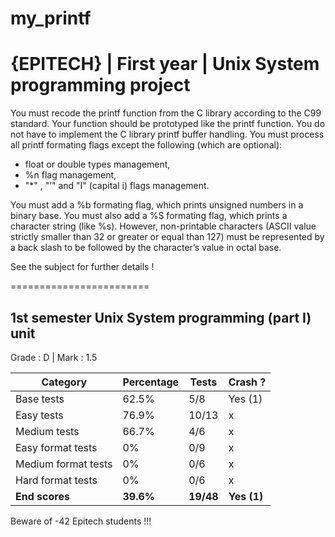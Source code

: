 # my_printf
# {EPITECH} | First year | Unix System programming project

You must recode the printf function from the C library according to the C99 standard. 
Your function should be prototyped like the printf function.
You do not have to implement the C library printf buffer handling.
You must process all printf formating flags except the following (which are optional):

  - float or double types management,
  - %n flag management,
  - "*" , "’" and "I" (capital i) flags management.
  
You must add a %b formating flag, which prints unsigned numbers in a binary base.
You must also add a %S formating flag, which prints a character string (like %s). 
However, non-printable characters (ASCII value strictly smaller than 32 or greater or equal than 127) must be represented by a back slash to be followed by the character’s value in octal base.

See the subject for further details !

========================

## 1st semester Unix System programming (part I) unit

Grade : D | Mark : 1.5

| Category            | Percentage | Tests     | Crash ?     |
|---------------------|------------|-----------|-------------|
| Base tests          | 62.5%      | 5/8       | Yes (1)     |
| Easy tests          | 76.9%      | 10/13     | x           |
| Medium tests        | 66.7%      | 4/6       | x           |
| Easy format tests   | 0%         | 0/9       | x           |
| Medium format tests | 0%         | 0/6       | x           |
| Hard format tests   | 0%         | 0/6       | x           |
| **End scores**      | **39.6%**  | **19/48** | **Yes (1)** |

Beware of -42 Epitech students !!!
